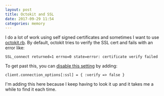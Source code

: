 ```yaml
---
layout: post
title: Octokit and SSL
date: 2017-09-29 11:54
categories: memory
---
```

I do a lot of work using self signed certificates and sometimes I want to use [octokit.rb](http://octokit.github.io/octokit.rb/).
By default, octokit tries to verify the SSL cert and fails with an error like:

```
SSL_connect returned=1 errno=0 state=error: certificate verify failed
```

To get past this, you can [disable this setting](http://octokit.github.io/octokit.rb/#SSL_Connection_Errors) by adding:

```
client.connection_options[:ssl] = { :verify => false }
```

I'm adding this here because I keep having to look it up and it takes me a while to find it each time.
